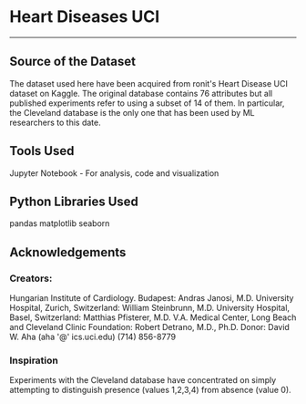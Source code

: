 # Heart Diseases UCI
_________________________________________________________________________________________

## Source of the Dataset
The dataset used here have been acquired from ronit's Heart Disease UCI dataset on Kaggle.
The original database contains 76 attributes but all published experiments refer to using a subset of 14 of them. In particular, the Cleveland database is the only one that has been used by ML researchers to
this date. 

## Tools Used
Jupyter Notebook - For analysis, code and visualization

## Python Libraries Used
pandas
matplotlib
seaborn

## Acknowledgements
### Creators:

Hungarian Institute of Cardiology. Budapest: Andras Janosi, M.D.
University Hospital, Zurich, Switzerland: William Steinbrunn, M.D.
University Hospital, Basel, Switzerland: Matthias Pfisterer, M.D.
V.A. Medical Center, Long Beach and Cleveland Clinic Foundation: Robert Detrano, M.D., Ph.D.
Donor:
David W. Aha (aha '@' ics.uci.edu) (714) 856-8779

### Inspiration
Experiments with the Cleveland database have concentrated on simply attempting to distinguish presence (values 1,2,3,4) from absence (value 0).


